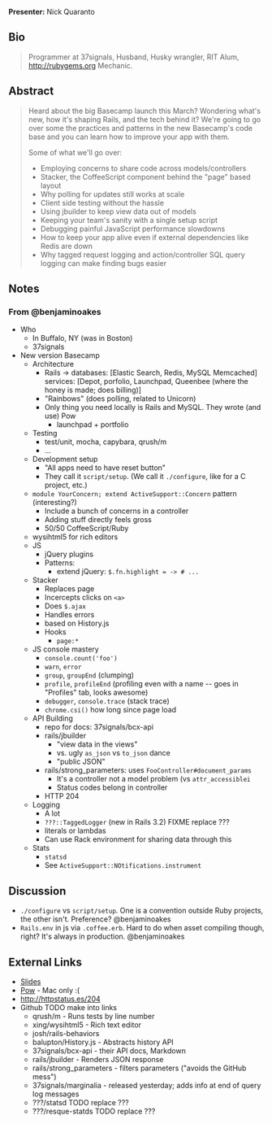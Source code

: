 **Presenter:** Nick Quaranto

## Bio

> Programmer at 37signals, Husband, Husky wrangler, RIT Alum, http://rubygems.org Mechanic.

## Abstract

> Heard about the big Basecamp launch this March? Wondering what's new, how it's shaping Rails, and the tech behind it? We're going to go over some the practices and patterns in the new Basecamp's code base and you can learn how to improve your app with them.
>
> Some of what we'll go over:
>
> * Employing concerns to share code across models/controllers
> * Stacker, the CoffeeScript component behind the "page" based layout
> * Why polling for updates still works at scale
> * Client side testing without the hassle
> * Using jbuilder to keep view data out of models
> * Keeping your team's sanity with a single setup script
> * Debugging painful JavaScript performance slowdowns
> * How to keep your app alive even if external dependencies like Redis are down
> * Why tagged request logging and action/controller SQL query logging can make finding bugs easier

## Notes

### From @benjaminoakes

* Who
    * In Buffalo, NY (was in Boston)
    * 37signals
* New version Basecamp
    * Architecture
        * Rails -> databases: [Elastic Search, Redis, MySQL Memcached] services: [Depot, porfolio, Launchpad, Queenbee (where the honey is made; does billing)]
        * "Rainbows" (does polling, related to Unicorn)
        * Only thing you need locally is Rails and MySQL.  They wrote (and use) Pow
            * launchpad + portfolio
    * Testing
        * test/unit, mocha, capybara, qrush/m
        * ...
    * Development setup
        * "All apps need to have reset button"
        * They call it `script/setup`.  (We call it `./configure`, like for a C project, etc.)
    * `module YourConcern; extend ActiveSupport::Concern` pattern (interesting?)
        * Include a bunch of concerns in a controller
        * Adding stuff directly feels gross
        * 50/50 CoffeeScript/Ruby
    * wysihtml5 for rich editors
    * JS
        * jQuery plugins
        * Patterns:
            * extend jQuery: `$.fn.highlight = -> # ...`
    * Stacker
        * Replaces page
        * Incercepts clicks on `<a>`
        * Does `$.ajax`
        * Handles errors
        * based on History.js
        * Hooks
            * `page:*`
    * JS console mastery
        * `console.count('foo')`
        * `warn`, `error`
        * `group`, `groupEnd` (clumping)
        * `profile`, `profileEnd` (profiling even with a name -- goes in "Profiles" tab, looks awesome)
        * `debugger`, `console.trace` (stack trace)
        * `chrome.csi()` how long since page load
    * API Building
        * repo for docs: 37signals/bcx-api
        * rails/jbuilder
            * "view data in the views"
            * vs. ugly `as_json` vs `to_json` dance
            * "public JSON"
        * rails/strong\_parameters: uses `FooController#document_params`
            * It's a controller not a model problem (vs `attr_accessiblei`
            * Status codes belong in controller
        * HTTP 204
    * Logging
        * A lot
        * `???::TaggedLogger` (new in Rails 3.2) FIXME replace ???
        * literals or lambdas
        * Can use Rack environment for sharing data through this
    * Stats
        * `statsd`
        * See `ActiveSupport::NOtifications.instrument`

## Discussion

* `./configure` vs `script/setup`.  One is a convention outside Ruby projects, the other isn't.  Preference? @benjaminoakes
* `Rails.env` in js via `.coffee.erb`.  Hard to do when asset compiling though, right?  It's always in production.  @benjaminoakes

## External Links

* [Slides](http://speakerdeck.com/u/qrush/p/basecamp-next-code-spelunking)
* [Pow](http://pow.cx/) - Mac only :(
* http://httpstatus.es/204
* Github TODO make into links
    * qrush/m - Runs tests by line number
    * xing/wysihtml5 - Rich text editor
    * josh/rails-behaviors
    * balupton/History.js - Abstracts history API
    * 37signals/bcx-api - their API docs, Markdown
    * rails/jbuilder - Renders JSON response
    * rails/strong\_parameters - filters parameters ("avoids the GitHub mess")
    * 37signals/marginalia - released yesterday; adds info at end of query log messages
    * ???/statsd TODO replace ???
    * ???/resque-statds TODO replace ???

